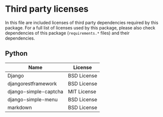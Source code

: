 # Third party licenses

In this file are included licenses of third party dependencies required by this package. 
For a full list of licenses used by this package, please also check dependencies of 
this package (`requirements.*` files) and their dependencies.

## Python 

| Name                  | License                                                 |
|-----------------------|---------------------------------------------------------|
| Django                | BSD License                                             |
| djangorestframework   | BSD License                                             |
| django-simple-captcha | MIT License                                             |
| django-simple-menu    | BSD License                                             |
| markdown              | BSD License                                             |
